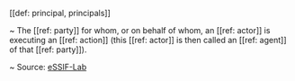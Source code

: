 [[def: principal, principals]]

~ The [[ref: party]] for whom, or on behalf of whom, an [[ref: actor]] is executing an [[ref: action]] (this [[ref: actor]] is then called an [[ref: agent]] of that [[ref: party]]).

~ Source: [eSSIF-Lab](https://essif-lab.github.io/framework/docs/essifLab-glossary#principal)
